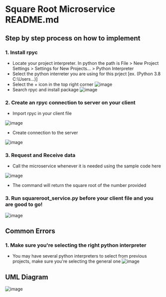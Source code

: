 # Square Root Microservice README.md
## Step by step process on how to implement
### 1. Install rpyc
- Locate your project interpreter. In python the path is File > New Project Settings > Settings for New Projects... > Python Interpreter
- Select the python interreter you are using for this prject [ex. (Python 3.8 C:\Users...)]
- Select the + icon in the top right corner
![image](https://user-images.githubusercontent.com/72044353/198372448-081c3cbc-b417-4e7c-9203-f9344c288a20.png)
- Search rpyc and install package
![image](https://user-images.githubusercontent.com/72044353/198372595-d44ca321-62a8-4b7f-84ea-144b9971931b.png)

### 2. Create an rpyc connection to server on your client
- Import rpyc in your client file

![image](https://user-images.githubusercontent.com/72044353/198372960-460493cf-baf4-4351-9eb2-708704494007.png)

- Create connection to the server

![image](https://user-images.githubusercontent.com/72044353/198373436-080a96b1-0fa9-4010-a6ce-caa7e4e39e5c.png)

### 3. Request and Receive data

- Call the microservice whenever it is needed using the sample code here

![image](https://user-images.githubusercontent.com/72044353/198373640-f8d60b14-a4fe-4ad5-8f9e-2917030c25c4.png)

- The command will return the square root of the number provided

### 3. Run squareroot_service.py before your client file and you are good to go!
![image](https://user-images.githubusercontent.com/72044353/198375457-d61413a4-f73e-4dd5-97cf-2cf78e9f8711.png)

## Common Errors
### 1. Make sure you're selecting the right python interpreter
- You may have several python interpreters to select from previous projects, make sure you're selecting the general one
![image](https://user-images.githubusercontent.com/72044353/198375942-3fc6962a-a36f-44ae-8533-bb8bdc65fb6e.png)

## UML Diagram
![image](https://user-images.githubusercontent.com/72044353/199105665-c0e18bee-e40d-4ed2-bc51-c45b38c19117.png)
